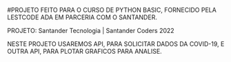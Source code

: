 #PROJETO FEITO PARA O CURSO DE PYTHON BASIC, FORNECIDO PELA LESTCODE ADA EM PARCERIA COM O SANTANDER.

PROJETO:
Santander Tecnologia | Santander Coders 2022

NESTE PROJETO USAREMOS API, PARA SOLICITAR DADOS DA COVID-19, E OUTRA API, PARA PLOTAR GRAFICOS PARA ANALISE.


